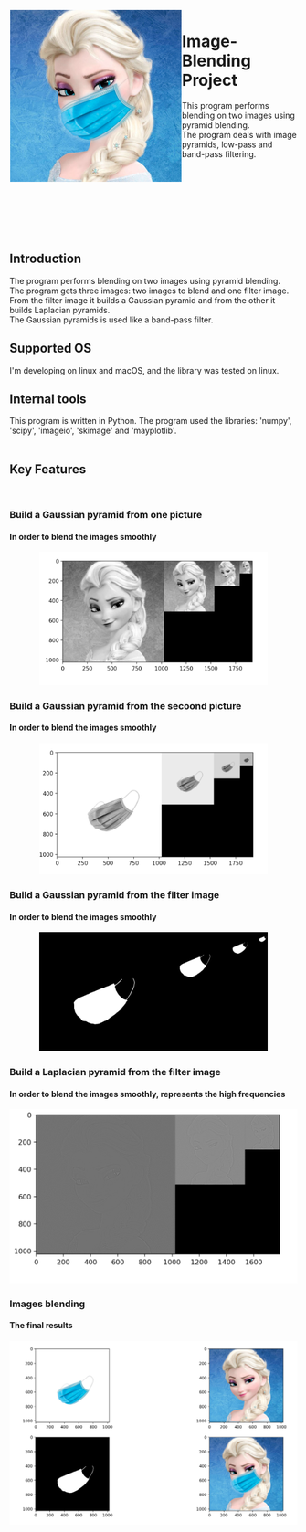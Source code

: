 
<img src="https://github.com/lotanaharoni/Image-Blending-Project/blob/main/images/Blended%20picture.png?raw=true" align="left" width = 300px hight = 300px  hspace="1" vspace="1"/>

# Image-Blending Project

This program performs blending on two images using pyramid blending. <br>
The program deals with image pyramids, low-pass and band-pass filtering.<br>

<br><br><br><br><br><br><br>


## Introduction

The program performs blending on two images using pyramid blending.<br>
The program gets three images: two images to blend and one filter image.<br>
From the filter image it builds a Gaussian pyramid and from the other it builds Laplacian pyramids.<br>
The Gaussian pyramids is used like a band-pass filter.

## Supported OS

I'm developing on linux and macOS, and the library was tested on linux.

## Internal tools

This program is written in Python.
The program used the libraries: 'numpy', 'scipy', 'imageio', 'skimage' and 'mayplotlib'.<br><br>


## Key Features
<br>

### Build a Gaussian pyramid from one picture
#### In order to blend the images smoothly
<p align="center">
<img src="https://github.com/lotanaharoni/Image-Blending-Project/blob/main/images/Gaussian%20pyramid-%20Elsa.png?raw=true" width = 400px hight = 400px/>
</p>

### Build a Gaussian pyramid from the secoond picture
#### In order to blend the images smoothly
<p align="center">
<img src="https://github.com/lotanaharoni/Image-Blending-Project/blob/main/images/Gaussian%20pyramid%20-%20mask.png?raw=true" width = 400px hight = 400px/>
</p>

### Build a Gaussian pyramid from the filter image
#### In order to blend the images smoothly
<p align="center">
<img src="https://github.com/lotanaharoni/Image-Blending-Project/blob/main/images/Gaussian%20pyramid.png?raw=true" width = 400px hight = 400px/>
</p>

### Build a Laplacian pyramid from the filter image
#### In order to blend the images smoothly, represents the high frequencies
<p align="center">
<img src="https://github.com/lotanaharoni/Image-Blending-Project/blob/main/images/Elsa_High_frequrncies.png?raw=true"/>
</p>


### Images blending
#### The final results
<p align="center">
<img src="https://github.com/lotanaharoni/Image-Blending-Project/blob/main/images/All%20pictures.png?raw=true"/>
</p>




    
